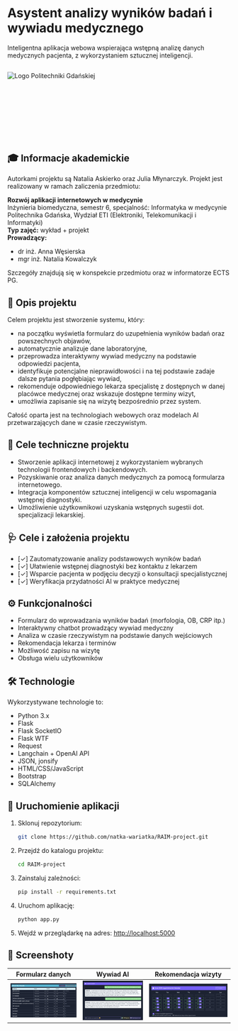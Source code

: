 # Asystent analizy wyników badań i wywiadu medycznego

Inteligentna aplikacja webowa wspierająca wstępną analizę danych medycznych pacjenta, z wykorzystaniem sztucznej inteligencji.

## 
<div style="display: flex; gap: 20px; align-items: center;">
  <img src="https://trojmiasto.mapaakademicka.pl/wp-content/uploads/sites/6/2023/07/logotyp-PG-i-WETI.jpg" alt="Logo Politechniki Gdańskiej" style="height: 150px;">
</div>

## 🎓 Informacje akademickie

Autorkami projektu są Natalia Askierko oraz Julia Młynarczyk.
Projekt jest realizowany w ramach zaliczenia przedmiotu:

**Rozwój aplikacji internetowych w medycynie**  
Inżynieria biomedyczna, semestr 6, specjalność: Informatyka w medycynie  
Politechnika Gdańska, Wydział ETI (Elektroniki, Telekomunikacji i Informatyki)  
**Typ zajęć:** wykład + projekt  
**Prowadzący:**  
- dr inż. Anna Węsierska  
- mgr inż. Natalia Kowalczyk  

Szczegóły znajdują się w konspekcie przedmiotu oraz w informatorze ECTS PG.

## 📌 Opis projektu

Celem projektu jest stworzenie systemu, który:
- na początku wyświetla formularz do uzupełnienia wyników badań oraz powszechnych objawów,
- automatycznie analizuje dane laboratoryjne,
- przeprowadza interaktywny wywiad medyczny na podstawie odpowiedzi pacjenta,
- identyfikuje potencjalne nieprawidłowości i na tej podstawie zadaje dalsze pytania pogłębiając wywiad,
- rekomenduje odpowiedniego lekarza specjalistę z dostępnych w danej placówce medycznej oraz wskazuje dostępne terminy wizyt,
- umożliwia zapisanie się na wizytę bezpośrednio przez system.

Całość oparta jest na technologiach webowych oraz modelach AI przetwarzających dane w czasie rzeczywistym.

## 🎯 Cele techniczne projektu

- Stworzenie aplikacji internetowej z wykorzystaniem wybranych technologii frontendowych i backendowych.
- Pozyskiwanie oraz analiza danych medycznych za pomocą formularza internetowego.
- Integracja komponentów sztucznej inteligencji w celu wspomagania wstępnej diagnostyki.
- Umożliwienie użytkownikowi uzyskania wstępnych sugestii dot. specjalizacji lekarskiej.

## 🩺 Cele i założenia projektu

- [✓] Zautomatyzowanie analizy podstawowych wyników badań
- [✓] Ułatwienie wstępnej diagnostyki bez kontaktu z lekarzem
- [✓] Wsparcie pacjenta w podjęciu decyzji o konsultacji specjalistycznej
- [✓] Weryfikacja przydatności AI w praktyce medycznej

## ⚙️ Funkcjonalności
- Formularz do wprowadzania wyników badań (morfologia, OB, CRP itp.)
- Interaktywny chatbot prowadzący wywiad medyczny
- Analiza w czasie rzeczywistym na podstawie danych wejściowych
- Rekomendacja lekarza i terminów
- Możliwość zapisu na wizytę
- Obsługa wielu użytkowników

## 🛠️ Technologie

Wykorzystywane technologie to:
- Python 3.x
- Flask
- Flask SocketIO
- Flask WTF
- Request
- Langchain + OpenAI API
- JSON, jonsify
- HTML/CSS/JavaScript
- Bootstrap
- SQLAlchemy

## 🚀 Uruchomienie aplikacji

1. Sklonuj repozytorium:
    ```bash
    git clone https://github.com/natka-wariatka/RAIM-project.git
    ```
2. Przejdź do katalogu projektu:
    ```bash
    cd RAIM-project
    ```
3. Zainstaluj zależności:
    ```bash
    pip install -r requirements.txt
    ```
4. Uruchom aplikację:
    ```bash
    python app.py
    ```
5. Wejdź w przeglądarkę na adres: [http://localhost:5000](http://localhost:5000)

## 📸 Screenshoty

| Formularz danych | Wywiad AI | Rekomendacja wizyty |
|------------------|-----------|----------------------|
| ![Zrzut 1](screenshots/form.png) | ![Zrzut 2](screenshots/chat.png) | ![Zrzut 3](screenshots/booking.png) |



